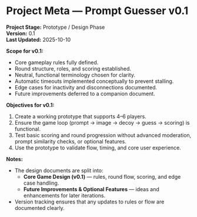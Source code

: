 # Project Meta — Prompt Guesser v0.1

**Project Stage:** Prototype / Design Phase  
**Version:** 0.1  
**Last Updated:** 2025-10-10

**Scope for v0.1:**

- Core gameplay rules fully defined.
- Round structure, roles, and scoring established.
- Neutral, functional terminology chosen for clarity.
- Automatic timeouts implemented conceptually to prevent stalling.
- Edge cases for inactivity and disconnections documented.
- Future improvements deferred to a companion document.

**Objectives for v0.1:**

1. Create a working prototype that supports 4–6 players.
2. Ensure the game loop (prompt → image → decoy → guess → scoring) is functional.
3. Test basic scoring and round progression without advanced moderation, prompt similarity checks, or optional features.
4. Use the prototype to validate flow, timing, and core user experience.

**Notes:**

- The design documents are split into:
  - **Core Game Design (v0.1)** — rules, round flow, scoring, and edge case handling.
  - **Future Improvements & Optional Features** — ideas and enhancements for later iterations.
- Version tracking ensures that any updates to rules or flow are documented clearly.
